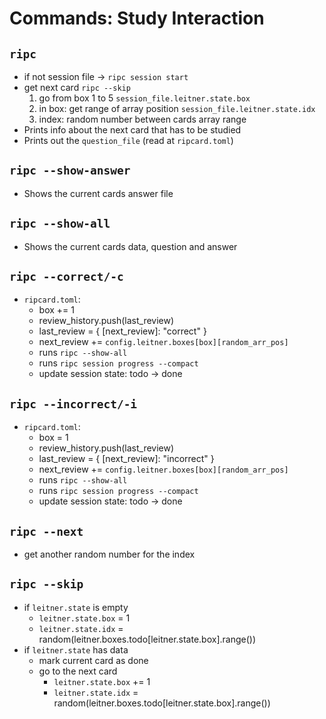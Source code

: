 # Commands: Study Interaction

## `ripc`

- if not session file -> `ripc session start`
- get next card `ripc --skip`
  1. go from box 1 to 5 `session_file.leitner.state.box`
  2. in box: get range of array position `session_file.leitner.state.idx`
  3. index: random number between cards array range
- Prints info about the next card that has to be studied
- Prints out the `question_file` (read at `ripcard.toml`)

## `ripc --show-answer`

- Shows the current cards answer file

## `ripc --show-all`

- Shows the current cards data, question and answer

## `ripc --correct/-c`

- `ripcard.toml`:
  - box += 1
  - review_history.push(last_review)
  - last_review = { [next_review]: "correct" }
  - next_review += `config.leitner.boxes[box][random_arr_pos]`
  - runs `ripc --show-all`
  - runs `ripc session progress --compact`
  - update session state: todo -> done

## `ripc --incorrect/-i`

- `ripcard.toml`:
  - box = 1
  - review_history.push(last_review)
  - last_review = { [next_review]: "incorrect" }
  - next_review += `config.leitner.boxes[box][random_arr_pos]`
  - runs `ripc --show-all`
  - runs `ripc session progress --compact`
  - update session state: todo -> done

## `ripc --next`

- get another random number for the index

## `ripc --skip`

- if `leitner.state` is empty
  - `leitner.state.box` = 1
  - `leitner.state.idx` = random(leitner.boxes.todo[leitner.state.box].range())
- if `leitner.state` has data
  - mark current card as done
  - go to the next card
    - `leitner.state.box` += 1
    - `leitner.state.idx` = random(leitner.boxes.todo[leitner.state.box].range())


